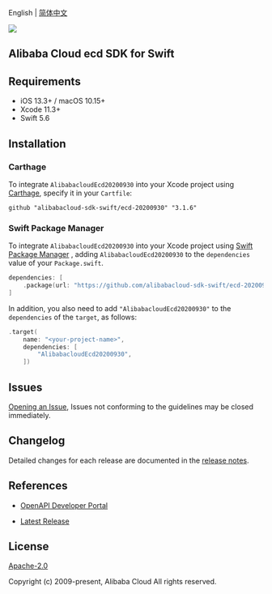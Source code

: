 English | [简体中文](README-CN.md)

![](https://aliyunsdk-pages.alicdn.com/icons/AlibabaCloud.svg)

## Alibaba Cloud ecd SDK for Swift

## Requirements

- iOS 13.3+ / macOS 10.15+
- Xcode 11.3+
- Swift 5.6

## Installation

### Carthage

To integrate `AlibabacloudEcd20200930` into your Xcode project using [Carthage](https://github.com/Carthage/Carthage), specify it in your `Cartfile`:

```ogdl
github "alibabacloud-sdk-swift/ecd-20200930" "3.1.6"
```

### Swift Package Manager

To integrate `AlibabacloudEcd20200930` into your Xcode project using [Swift Package Manager](https://swift.org/package-manager/) , adding `AlibabacloudEcd20200930` to the `dependencies` value of your `Package.swift`.

```swift
dependencies: [
    .package(url: "https://github.com/alibabacloud-sdk-swift/ecd-20200930.git", from: "3.1.6")
]
```

In addition, you also need to add `"AlibabacloudEcd20200930"` to the `dependencies` of the `target`, as follows:

```swift
.target(
    name: "<your-project-name>",
    dependencies: [
        "AlibabacloudEcd20200930",
    ])
```

## Issues

[Opening an Issue](https://github.com/alibabacloud-sdk-swift/ecd-20200930/issues/new), Issues not conforming to the guidelines may be closed immediately.

## Changelog

Detailed changes for each release are documented in the [release notes](./ChangeLog.txt).

## References

* [OpenAPI Developer Portal](https://next.api.alibabacloud.com/home)
- [Latest Release](https://github.com/alibabacloud-sdk-swift/ecd-20200930)

## License

[Apache-2.0](http://www.apache.org/licenses/LICENSE-2.0)

Copyright (c) 2009-present, Alibaba Cloud All rights reserved.
